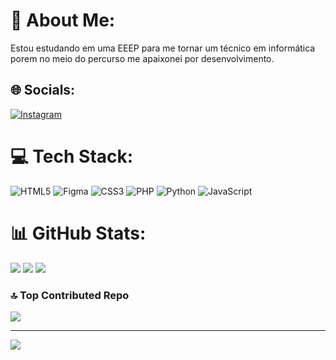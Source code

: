 # 💫 About Me:
Estou estudando em uma EEEP para me tornar um técnico em informática porem no meio do percurso me apaixonei por desenvolvimento.


## 🌐 Socials:
[![Instagram](https://img.shields.io/badge/Instagram-%23E4405F.svg?logo=Instagram&logoColor=white)](https://instagram.com/ivaneudo.r) 

# 💻 Tech Stack:
![HTML5](https://img.shields.io/badge/html5-%23E34F26.svg?style=for-the-badge&logo=html5&logoColor=white) ![Figma](https://img.shields.io/badge/figma-%23F24E1E.svg?style=for-the-badge&logo=figma&logoColor=white) ![CSS3](https://img.shields.io/badge/css3-%231572B6.svg?style=for-the-badge&logo=css3&logoColor=white) ![PHP](https://img.shields.io/badge/php-%23777BB4.svg?style=for-the-badge&logo=php&logoColor=white) ![Python](https://img.shields.io/badge/python-3670A0?style=for-the-badge&logo=python&logoColor=ffdd54) ![JavaScript](https://img.shields.io/badge/javascript-%23323330.svg?style=for-the-badge&logo=javascript&logoColor=%23F7DF1E)
# 📊 GitHub Stats:
![](https://github-readme-stats.vercel.app/api?username=Ivaneudo&theme=dark&hide_border=false&include_all_commits=true&count_private=true)
![](https://github-readme-streak-stats.herokuapp.com/?user=Ivaneudo&theme=dark&hide_border=false)
![](https://github-readme-stats.vercel.app/api/top-langs/?username=Ivaneudo&theme=dark&hide_border=false&include_all_commits=true&count_private=true&layout=compact)

### 🔝 Top Contributed Repo
![](https://github-contributor-stats.vercel.app/api?username=Ivaneudo&limit=5&theme=dark&combine_all_yearly_contributions=true)

---
[![](https://visitcount.itsvg.in/api?id=Ivaneudo&icon=1&color=0)](https://visitcount.itsvg.in)

<!-- Proudly created with GPRM ( https://gprm.itsvg.in ) -->